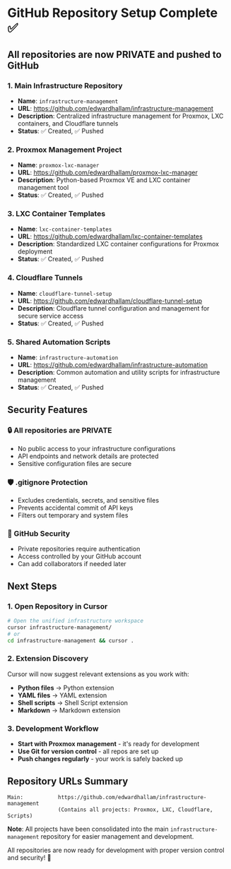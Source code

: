 # GitHub Repository Setup Complete ✅

## All repositories are now **PRIVATE** and pushed to GitHub

### 1. Main Infrastructure Repository
- **Name**: `infrastructure-management`
- **URL**: https://github.com/edwardhallam/infrastructure-management
- **Description**: Centralized infrastructure management for Proxmox, LXC containers, and Cloudflare tunnels
- **Status**: ✅ Created, ✅ Pushed

### 2. Proxmox Management Project
- **Name**: `proxmox-lxc-manager`
- **URL**: https://github.com/edwardhallam/proxmox-lxc-manager
- **Description**: Python-based Proxmox VE and LXC container management tool
- **Status**: ✅ Created, ✅ Pushed

### 3. LXC Container Templates
- **Name**: `lxc-container-templates`
- **URL**: https://github.com/edwardhallam/lxc-container-templates
- **Description**: Standardized LXC container configurations for Proxmox deployment
- **Status**: ✅ Created, ✅ Pushed

### 4. Cloudflare Tunnels
- **Name**: `cloudflare-tunnel-setup`
- **URL**: https://github.com/edwardhallam/cloudflare-tunnel-setup
- **Description**: Cloudflare tunnel configuration and management for secure service access
- **Status**: ✅ Created, ✅ Pushed

### 5. Shared Automation Scripts
- **Name**: `infrastructure-automation`
- **URL**: https://github.com/edwardhallam/infrastructure-automation
- **Description**: Common automation and utility scripts for infrastructure management
- **Status**: ✅ Created, ✅ Pushed

## Security Features

### 🔒 All repositories are **PRIVATE**
- No public access to your infrastructure configurations
- API endpoints and network details are protected
- Sensitive configuration files are secure

### 🛡️ .gitignore Protection
- Excludes credentials, secrets, and sensitive files
- Prevents accidental commit of API keys
- Filters out temporary and system files

### 🔐 GitHub Security
- Private repositories require authentication
- Access controlled by your GitHub account
- Can add collaborators if needed later

## Next Steps

### 1. Open Repository in Cursor
```bash
# Open the unified infrastructure workspace
cursor infrastructure-management/
# or
cd infrastructure-management && cursor .
```

### 2. Extension Discovery
Cursor will now suggest relevant extensions as you work with:
- **Python files** → Python extension
- **YAML files** → YAML extension  
- **Shell scripts** → Shell Script extension
- **Markdown** → Markdown extension

### 3. Development Workflow
- **Start with Proxmox management** - it's ready for development
- **Use Git for version control** - all repos are set up
- **Push changes regularly** - your work is safely backed up

## Repository URLs Summary
```
Main:           https://github.com/edwardhallam/infrastructure-management
                (Contains all projects: Proxmox, LXC, Cloudflare, Scripts)
```

**Note**: All projects have been consolidated into the main `infrastructure-management` repository for easier management and development.

All repositories are now ready for development with proper version control and security! 🚀
